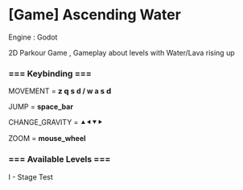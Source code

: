 # [Game] Ascending Water
Engine : Godot

2D Parkour Game , Gameplay about levels with Water/Lava rising up


### === Keybinding === ###

MOVEMENT = **𝘇 𝗾 𝘀 d / w a 𝘀 𝗱**

JUMP = **space_bar**

CHANGE_GRAVITY = ⯅⯇⯆⯈

ZOOM = **mouse_wheel**


### === Available Levels === ###

I - Stage Test
